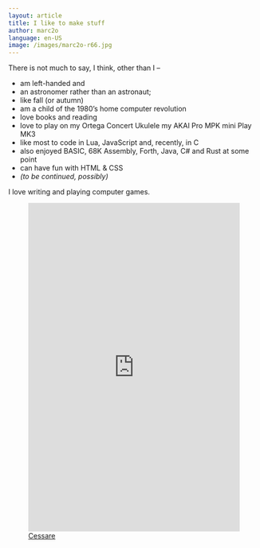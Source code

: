 ```yaml
---
layout: article
title: I like to make stuff
author: marc2o
language: en-US
image: /images/marc2o-r66.jpg
---
```


There is not much to say, I think, other than I –

- am left-handed and
- an astronomer rather than an astronaut;
- like fall (or autumn)
- am a child of the 1980’s home computer revolution
- love books and reading
- love to play on my Ortega Concert Ukulele my AKAI Pro MPK mini Play MK3
- like most to code in Lua, JavaScript and, recently, in C
- also enjoyed BASIC, 68K Assembly, Forth, Java, C# and Rust at some point
- can have fun with HTML & CSS
- _(to be continued, possibly)_

I love writing and playing computer games.

<figure>
    <span><iframe frameborder="0" src="https://itch.io/embed-upload/270605?color=101010" allowfullscreen="" width="100%" height="660"><a href="https://marc2o.itch.io/cessare">Play Cessare on itch.io</a></iframe></span>
    <figcaption><a href="https://marc2o.itch.io/cessare" target="_blank">Cessare</a></figcaption>
</figure>

